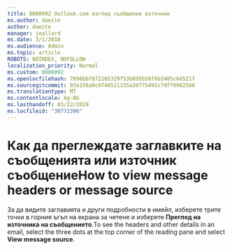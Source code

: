 ```yaml
---
title: 8000092 Outlook.com изглед съобщение източник
ms.author: daeite
author: daeite
manager: joallard
ms.date: 3/1/2018
ms.audience: Admin
ms.topic: article
ROBOTS: NOINDEX, NOFOLLOW
localization_priority: Normal
ms.custom: 8000092
ms.openlocfilehash: 7096bbf872165329f53b095b50f6b2405c68521f
ms.sourcegitcommit: 03a156a9c9740521155a30775492c7dff0982588
ms.translationtype: MT
ms.contentlocale: bg-BG
ms.lasthandoff: 03/22/2019
ms.locfileid: "30772396"
---
```

# <a name="how-to-view-message-headers-or-message-source"></a><span data-ttu-id="5e984-102">Как да преглеждате заглавките на съобщенията или източник съобщение</span><span class="sxs-lookup"><span data-stu-id="5e984-102">How to view message headers or message source</span></span>

<span data-ttu-id="5e984-103">За да видите заглавията и други подробности в имейл, изберете трите точки в горния ъгъл на екрана за четене и изберете **Преглед на източника на съобщението**.</span><span class="sxs-lookup"><span data-stu-id="5e984-103">To see the headers and other details in an email, select the three dots at the top corner of the reading pane and select **View message source**.</span></span>